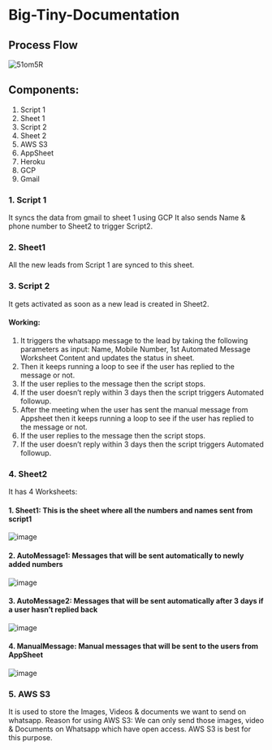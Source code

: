 # Big-Tiny-Documentation

## Process Flow
![51om5R](https://user-images.githubusercontent.com/40603380/131163937-6db7480a-9a11-4d29-9121-0f54f3fed71c.png)

## Components:
1. Script 1
2. Sheet 1
3. Script 2
4. Sheet 2
5. AWS S3
6. AppSheet
7. Heroku
8. GCP
9. Gmail

### 1. Script 1
It syncs the data from gmail to sheet 1 using GCP
It also sends Name & phone number to Sheet2 to trigger Script2.

### 2. Sheet1
All the new leads from Script 1 are synced to this sheet. 

### 3. Script 2
It gets activated as soon as a new lead is created in Sheet2.

#### Working:

1. It triggers the whatsapp message to the lead by taking the following parameters as input: Name, Mobile Number, 1st Automated Message Worksheet Content and updates the status in sheet.
2. Then it keeps running a loop to see if the user has replied to the message or not.
3. If the user replies to the message then the script stops. 
4. If the user doesn’t reply within 3 days then the script triggers Automated followup.
5. After the meeting when the user has sent the manual message from Appsheet then it keeps running a loop to see if the user has replied to the message or not.
6. If the user replies to the message then the script stops. 
7. If the user doesn’t reply within 3 days then the script triggers Automated followup.

### 4. Sheet2

It has 4 Worksheets:

#### 1. Sheet1: This is the sheet where all the numbers and names sent from script1
![image](https://user-images.githubusercontent.com/40603380/131167161-1f4ef759-39f0-4c62-afed-1ac9c73a3ad4.png)
#### 2. AutoMessage1: Messages that will be sent automatically to newly added numbers
![image](https://user-images.githubusercontent.com/40603380/131168151-699713bb-034b-403d-97d9-2eeba77c9731.png)
#### 3. AutoMessage2: Messages that will be sent automatically after 3 days if a user hasn’t replied back
![image](https://user-images.githubusercontent.com/40603380/131168185-b0d214ce-8759-4a07-93a1-616f3bb3fa1c.png)
#### 4. ManualMessage: Manual messages that will be sent to the users from AppSheet
![image](https://user-images.githubusercontent.com/40603380/131168213-95578b7e-a141-47bf-9780-ad74b9511872.png)

### 5. AWS S3
It is used to store the Images, Videos & documents we want to send on whatsapp.
Reason for using AWS S3: We can only send those images, video & Documents on Whatsapp which have open access. AWS S3 is best for this purpose. 

